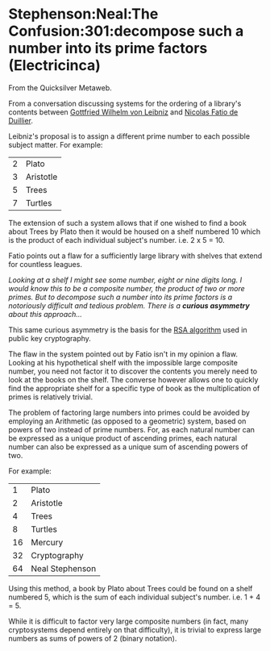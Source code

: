 
# Stephenson:Neal:The Confusion:301:decompose such a number into its prime factors (Electricinca)

From the Quicksilver Metaweb.

From a conversation discussing systems for the ordering of a library's contents between [Gottfried Wilhelm von Leibniz](/gottfried-wilhelm-von-leibniz) and [Nicolas Fatio de Duillier](/nicolas-fatio-de-duillier).

Leibniz's proposal is to assign a different prime number to each possible subject matter. For example:



|  |  |
| --- | --- |
| 2 | Plato |
| 3 | Aristotle |
| 5 | Trees |
| 7 | Turtles |



The extension of such a system allows that if one wished to find a book about Trees by Plato then it would be housed on a shelf numbered 10 which is the product of each individual subject's number. i.e. 2 x 5 = 10.

Fatio points out a flaw for a sufficiently large library with shelves that extend for countless leagues.

*Looking at a shelf I might see some number, eight or nine digits long. I would know this to be a composite number, the product of two or more primes. But to decompose such a number into its prime factors is a notoriously difficult and tedious problem. There is a* ***curious asymmetry*** *about this approach...*

This same curious asymmetry is the basis for the [RSA algorithm](/rsa-algorithm) used in public key cryptography.

The flaw in the system pointed out by Fatio isn't in my opinion a flaw. Looking at his hypothetical shelf with the impossible large composite number, you need not factor it to discover the contents you merely need to look at the books on the shelf. The converse however allows one to quickly find the appropriate shelf for a specific type of book as the multiplication of primes is relatively trivial.

The problem of factoring large numbers into primes could be avoided by employing an Arithmetic (as opposed to a geometric) system, based on powers of two instead of prime numbers. For, as each natural number can be expressed as a unique product of ascending primes, each natural number can also be expressed as a unique sum of ascending powers of two.

For example:



|  |  |
| --- | --- |
| 1 | Plato |
| 2 | Aristotle |
| 4 | Trees |
| 8 | Turtles |
| 16 | Mercury |
| 32 | Cryptography |
| 64 | Neal Stephenson |



Using this method, a book by Plato about Trees could be found on a shelf numbered 5, which is the sum of each individual subject's number. 
i.e. 1 + 4 = 5.

While it is difficult to factor very large composite numbers (in fact, many cryptosystems depend entirely on that difficulty), it is trivial to express large numbers as sums of powers of 2 (binary notation).
